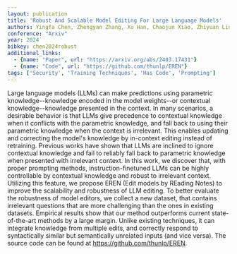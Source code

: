 ```yaml
---
layout: publication
title: 'Robust And Scalable Model Editing For Large Language Models'
authors: Yingfa Chen, Zhengyan Zhang, Xu Han, Chaojun Xiao, Zhiyuan Liu, Chen Chen, Kuai Li, Tao Yang, Maosong Sun
conference: "Arxiv"
year: 2024
bibkey: chen2024robust
additional_links:
  - {name: "Paper", url: "https://arxiv.org/abs/2403.17431"}
  - {name: "Code", url: "https://github.com/thunlp/EREN"}
tags: ['Security', 'Training Techniques', 'Has Code', 'Prompting']
---
```

Large language models (LLMs) can make predictions using parametric
knowledge--knowledge encoded in the model weights--or contextual
knowledge--knowledge presented in the context. In many scenarios, a desirable
behavior is that LLMs give precedence to contextual knowledge when it conflicts
with the parametric knowledge, and fall back to using their parametric
knowledge when the context is irrelevant. This enables updating and correcting
the model's knowledge by in-context editing instead of retraining. Previous
works have shown that LLMs are inclined to ignore contextual knowledge and fail
to reliably fall back to parametric knowledge when presented with irrelevant
context. In this work, we discover that, with proper prompting methods,
instruction-finetuned LLMs can be highly controllable by contextual knowledge
and robust to irrelevant context. Utilizing this feature, we propose EREN (Edit
models by REading Notes) to improve the scalability and robustness of LLM
editing. To better evaluate the robustness of model editors, we collect a new
dataset, that contains irrelevant questions that are more challenging than the
ones in existing datasets. Empirical results show that our method outperforms
current state-of-the-art methods by a large margin. Unlike existing techniques,
it can integrate knowledge from multiple edits, and correctly respond to
syntactically similar but semantically unrelated inputs (and vice versa). The
source code can be found at https://github.com/thunlp/EREN.
